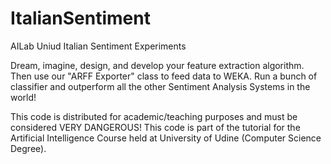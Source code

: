 # ItalianSentiment
AILab Uniud Italian Sentiment Experiments

Dream, imagine, design, and develop your feature extraction algorithm.
Then use our "ARFF Exporter" class to feed data to WEKA.
Run a bunch of classifier and outperform all the other Sentiment Analysis Systems in the world!

This code is distributed for academic/teaching purposes and must be considered VERY DANGEROUS!
This code is part of the tutorial for the Artificial Intelligence Course held at University of Udine (Computer Science Degree).
